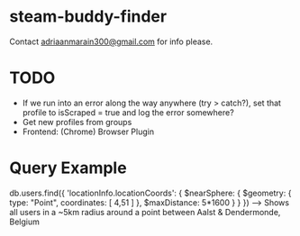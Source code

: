 # steam-buddy-finder
Contact adriaanmarain300@gmail.com for info please.

# TODO
- If we run into an error along the way anywhere (try > catch?), set that profile to isScraped = true and log the error somewhere?
- Get new profiles from groups
- Frontend: (Chrome) Browser Plugin

# Query Example
db.users.find({ 'locationInfo.locationCoords': { $nearSphere: { $geometry: { type: "Point", coordinates: [ 4,51 ] }, $maxDistance: 5*1600 } } })
--> Shows all users in a ~5km radius around a point between Aalst & Dendermonde, Belgium